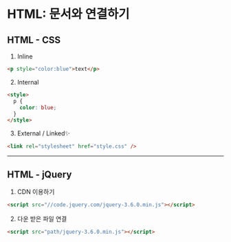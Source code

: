 # HTML: 문서와 연결하기

## HTML - CSS

1. Inline

```html
<p style="color:blue">text</p>
```

2. Internal

```html
<style>
  p {
    color: blue;
  }
</style>
```

3. External / Linked✨

```html
<link rel="stylesheet" href="style.css" />
```

---

## HTML - jQuery

1. CDN 이용하기

```html
<script src="//code.jquery.com/jquery-3.6.0.min.js"></script>
```

2. 다운 받은 파일 연결

```html
<script src="path/jquery-3.6.0.min.js"></script>
```
